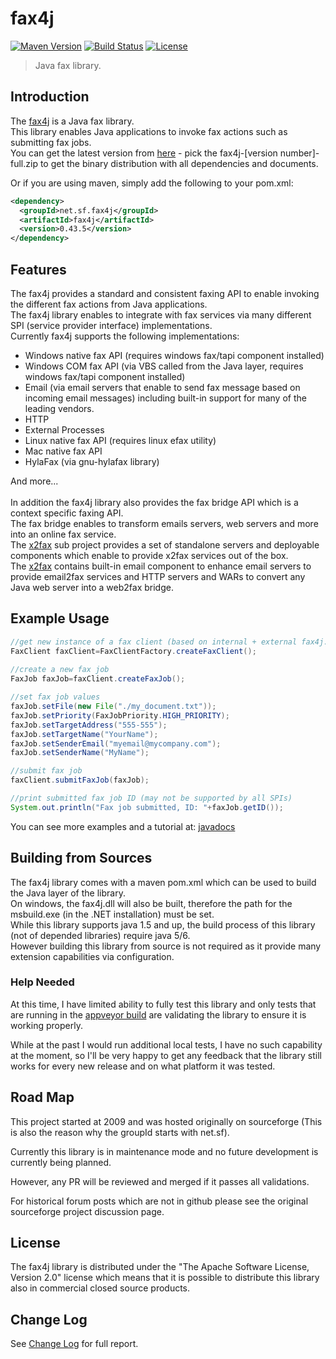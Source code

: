 # fax4j

[![Maven Version](https://img.shields.io/maven-central/v/net.sf.fax4j/fax4j.svg)](http://search.maven.org/#search%7Cga%7C1%7Cg%3A%22net.sf.fax4j%22) [![Build Status](https://ci.appveyor.com/api/projects/status/github/sagiegurari/fax4j?svg=true)](https://ci.appveyor.com/project/sagiegurari/fax4j) [![License](https://img.shields.io/github/license/sagiegurari/fax4j.svg?style=flat)](https://github.com/sagiegurari/fax4j/blob/master/LICENSE.txt)

> Java fax library.

## Introduction

The [fax4j](http://sagiegurari.github.io/fax4j/) is a Java fax library.
<br>
This library enables Java applications to invoke fax actions such as submitting fax jobs.
<br>
You can get the latest version from <a href="https://github.com/sagiegurari/fax4j/releases/latest">here</a> - pick the fax4j-[version number]-full.zip to get the binary distribution with all dependencies and documents.

Or if you are using maven, simply add the following to your pom.xml:

```xml
<dependency>
  <groupId>net.sf.fax4j</groupId>
  <artifactId>fax4j</artifactId>
  <version>0.43.5</version>
</dependency>
```

## Features

The fax4j provides a standard and consistent faxing API to enable invoking the different fax actions from Java applications.<br>
The fax4j library enables to integrate with fax services via many different SPI (service provider interface) implementations.<br>
Currently fax4j supports the following implementations:

* Windows native fax API (requires windows fax/tapi component installed)
* Windows COM fax API (via VBS called from the Java layer, requires windows fax/tapi component installed)
* Email (via email servers that enable to send fax message based on incoming email messages) including built-in support for many of the leading vendors.
* HTTP
* External Processes
* Linux native fax API (requires linux efax utility)
* Mac native fax API
* HylaFax (via gnu-hylafax library)

And more...
<br>
<br>
In addition the fax4j library also provides the fax bridge API which is a context specific faxing API.<br>
The fax bridge enables to transform emails servers, web servers and more into an online fax service.<br>
The [x2fax](https://github.com/sagiegurari/x2fax) sub project provides a set of standalone servers and deployable components which enable to provide x2fax services out of the box.<br>
The [x2fax](https://github.com/sagiegurari/x2fax) contains built-in email component to enhance email servers to provide email2fax services and HTTP servers and WARs to convert any Java web server into a web2fax bridge.

## Example Usage

```java
//get new instance of a fax client (based on internal + external fax4j.properties file data)
FaxClient faxClient=FaxClientFactory.createFaxClient();
 
//create a new fax job
FaxJob faxJob=faxClient.createFaxJob();

//set fax job values
faxJob.setFile(new File("./my_document.txt"));
faxJob.setPriority(FaxJobPriority.HIGH_PRIORITY);
faxJob.setTargetAddress("555-555");
faxJob.setTargetName("YourName");
faxJob.setSenderEmail("myemail@mycompany.com");
faxJob.setSenderName("MyName");

//submit fax job
faxClient.submitFaxJob(faxJob);

//print submitted fax job ID (may not be supported by all SPIs)
System.out.println("Fax job submitted, ID: "+faxJob.getID());
```

You can see more examples and a tutorial at: [javadocs](https://sagiegurari.github.io/fax4j/apidocs/overview-summary.html#overview_description)

## Building from Sources

The fax4j library comes with a maven pom.xml which can be used to build the Java layer of the library.
<br>
On windows, the fax4j.dll will also be built, therefore the path for the msbuild.exe (in the .NET installation) must be set.
<br>
While this library supports java 1.5 and up, the build process of this library (not of depended libraries) require java 5/6.
<br>
However building this library from source is not required as it provide many extension capabilities via configuration.

### Help Needed

At this time, I have limited ability to fully test this library and only tests that are running in the [appveyor build](https://ci.appveyor.com/project/sagiegurari/fax4j) are validating the library to ensure it is working properly.

While at the past I would run additional local tests, I have no such capability at the moment, so I'll be very happy to get any feedback that the library still works for every new release and on what platform it was tested.

## Road Map

This project started at 2009 and was hosted originally on sourceforge (This is also the reason why the groupId starts with net.sf).

Currently this library is in maintenance mode and no future development is currently being planned.

However, any PR will be reviewed and merged if it passes all validations.

For historical forum posts which are not in github please see the original sourceforge project discussion page.

## License

The fax4j library is distributed under the "The Apache Software License, Version 2.0" license which means that it is possible to distribute this library also in commercial closed source products.

## Change Log

See [Change Log](https://sagiegurari.github.io/fax4j/changes-report.html) for full report.
